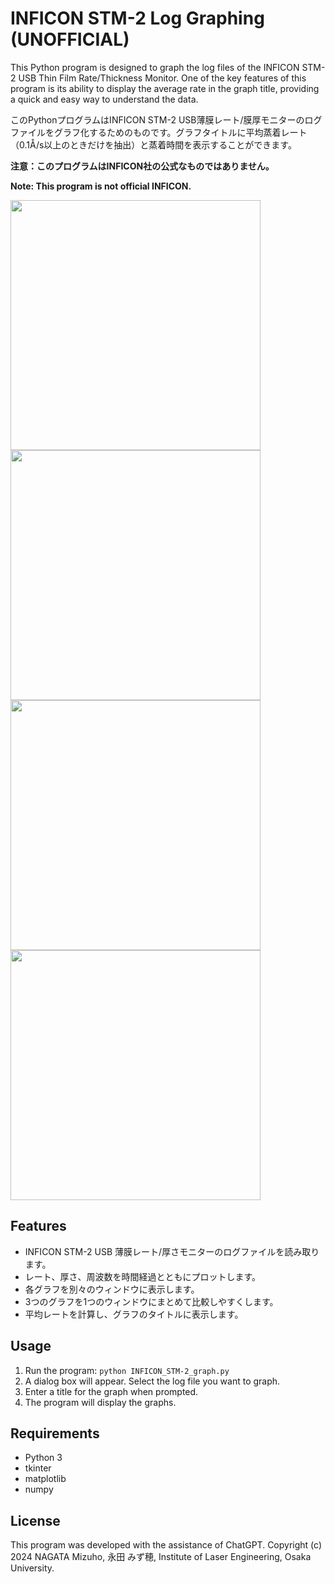 # INFICON STM-2 Log Graphing (UNOFFICIAL)
This Python program is designed to graph the log files of the INFICON STM-2 USB Thin Film Rate/Thickness Monitor. One of the key features of this program is its ability to display the average rate in the graph title, providing a quick and easy way to understand the data.

このPythonプログラムはINFICON STM-2 USB薄膜レート/膜厚モニターのログファイルをグラフ化するためのものです。グラフタイトルに平均蒸着レート（0.1Å/s以上のときだけを抽出）と蒸着時間を表示することができます。

**注意：このプログラムはINFICON社の公式なものではありません。**

**Note: This program is not official INFICON.**

<img src="https://github.com/user-attachments/assets/a641cd46-c0b4-459e-8640-a15197d4259a" width="400">
<img src="https://github.com/user-attachments/assets/b0240cef-47a5-4da9-ba1c-040d399f5605" width="400">
<img src="https://github.com/Mizuho-NAGATA/INFICON_STM-2_graph/assets/139824384/7514e6f2-7d17-48c8-8f14-cca761639884" width="400">
<img src="https://github.com/Mizuho-NAGATA/INFICON_STM-2_graph/assets/139824384/24cf5922-6362-4954-b1f5-521b89c14790" width="400">

## Features

- INFICON STM-2 USB 薄膜レート/厚さモニターのログファイルを読み取ります。
- レート、厚さ、周波数を時間経過とともにプロットします。
- 各グラフを別々のウィンドウに表示します。
- 3つのグラフを1つのウィンドウにまとめて比較しやすくします。
- 平均レートを計算し、グラフのタイトルに表示します。

## Usage

1. Run the program: `python INFICON_STM-2_graph.py`
2. A dialog box will appear. Select the log file you want to graph.
3. Enter a title for the graph when prompted.
4. The program will display the graphs.

## Requirements

- Python 3
- tkinter
- matplotlib
- numpy

## License

This program was developed with the assistance of ChatGPT. Copyright (c) 2024 NAGATA Mizuho, 永田 みず穂, Institute of Laser Engineering, Osaka University.

